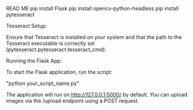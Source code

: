 READ ME
pip install Flask
pip install opencv-python-headless
pip install pytesseract

Tesseract Setup:

Ensure that Tesseract is installed on your system and that the path to the Tesseract executable is correctly set (pytesseract.pytesseract.tesseract_cmd).

Running the Flask App:

To start the Flask application, run the script:

"python your_script_name.py"

The application will run on http://127.0.0.1:5000/ by default. You can upload images via the /upload endpoint using a POST request.